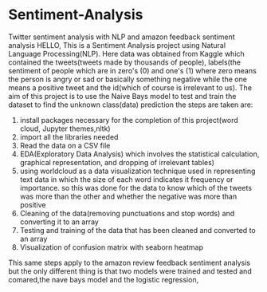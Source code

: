 # Sentiment-Analysis
Twitter sentiment analysis with NLP and amazon feedback sentiment analysis
HELLO, This is a Sentiment Analysis project using Natural Language Processing(NLP). Here data was obtained from Kaggle which contained the tweets(tweets made by thousands of people), labels(the sentiment of people which are in zero's (0) and one's (1) where zero means the person is angry or sad or basically something negative while the one means a positive tweet and the id(which of course is irrelevant to us). The aim of this project is to use the Naive Bays model to test and train the dataset to find the unknown class(data) prediction the steps are taken are:
1.	install packages necessary for the completion of this project(word cloud, Jupyter themes,nltk)
2.	import all the libraries needed
3.	Read the data on a CSV file
4.	EDA(Exploratory Data Analysis) which involves the statistical calculation, graphical representation, and dropping of irrelevant tables)
5.	using worldcloud as a data visualization technique used in representing text data in which the size of each word indicates it frequency or importance. so this was done for the data to know which of the tweets was more than the other and whether the negative was more than positive
6.	Cleaning of the data(removing punctuations and stop words) and converting it to an array
7.	Testing and training of the data that has been cleaned and converted to an array
8.	Visualization of confusion matrix with seaborn heatmap


This same steps apply to the amazon review feedback sentiment analysis but the only different thing is that two models were trained and tested and comared,the nave bays model and the logistic regression,
